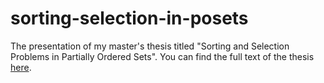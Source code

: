 # sorting-selection-in-posets
The presentation of my master's thesis titled "Sorting and Selection Problems in Partially Ordered Sets". You can find the full text of the thesis [here](https://pergamos.lib.uoa.gr/uoa/dl/object/3232651).
